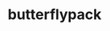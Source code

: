 ---
title: "butterflypack"
layout: cache
categories: [package, develop-2023-10-08]
meta: {"versions": ["2.2.2"], "compilers": ["cce@=15.0.1", "gcc@=11.4.0", "gcc@=9.4.0", "oneapi@=2023.2.1"], "oss": ["rhel8", "ubuntu20.04"], "platforms": ["linux"], "targets": ["aarch64", "ppc64le", "x86_64_v3", "zen4"], "stacks": ["e4s", "e4s-arm", "e4s-cray-rhel", "e4s-oneapi", "e4s-power", "e4s-rocm-external", "root"], "num_specs": 5, "num_specs_by_stack": {"e4s-cray-rhel": 1, "root": 5, "e4s-arm": 1, "e4s-power": 1, "e4s-rocm-external": 1, "e4s": 1, "e4s-oneapi": 1}}
spec_details: [{"hash": "c445k23i36yw37dlncvn2jsruhsvoiqy", "compiler": "cce@=15.0.1", "versions": ["2.2.2"], "os": "rhel8", "platform": "linux", "target": "zen4", "variants": ["build_system=cmake", "build_type=Release", "generator=make", "~ipo", "+openmp", "+shared"], "stacks": ["e4s-cray-rhel", "root"], "size": "-", "tarball": "https://binaries.spack.io/develop-2023-10-08/build_cache/linux-rhel8-zen4/cce-15.0.1/butterflypack-2.2.2/linux-rhel8-zen4-cce-15.0.1-butterflypack-2.2.2-c445k23i36yw37dlncvn2jsruhsvoiqy.spack"}, {"hash": "vc7p2b4iqwf5ijjkyipm44rl5s2q6t2x", "compiler": "gcc@=11.4.0", "versions": ["2.2.2"], "os": "ubuntu20.04", "platform": "linux", "target": "aarch64", "variants": ["build_system=cmake", "build_type=Release", "generator=make", "~ipo", "+openmp", "+shared"], "stacks": ["e4s-arm", "root"], "size": "-", "tarball": "https://binaries.spack.io/develop-2023-10-08/build_cache/linux-ubuntu20.04-aarch64/gcc-11.4.0/butterflypack-2.2.2/linux-ubuntu20.04-aarch64-gcc-11.4.0-butterflypack-2.2.2-vc7p2b4iqwf5ijjkyipm44rl5s2q6t2x.spack"}, {"hash": "n4s2oxy3pcr7argt5tl2tiyc5p2nzxxt", "compiler": "gcc@=9.4.0", "versions": ["2.2.2"], "os": "ubuntu20.04", "platform": "linux", "target": "ppc64le", "variants": ["build_system=cmake", "build_type=Release", "generator=make", "~ipo", "+openmp", "+shared"], "stacks": ["root", "e4s-power"], "size": "-", "tarball": "https://binaries.spack.io/develop-2023-10-08/build_cache/linux-ubuntu20.04-ppc64le/gcc-9.4.0/butterflypack-2.2.2/linux-ubuntu20.04-ppc64le-gcc-9.4.0-butterflypack-2.2.2-n4s2oxy3pcr7argt5tl2tiyc5p2nzxxt.spack"}, {"hash": "gjtibuhhyepm3lezsdiic6gulwiu7iwp", "compiler": "gcc@=11.4.0", "versions": ["2.2.2"], "os": "ubuntu20.04", "platform": "linux", "target": "x86_64_v3", "variants": ["build_system=cmake", "build_type=Release", "generator=make", "~ipo", "+openmp", "+shared"], "stacks": ["e4s-rocm-external", "root", "e4s"], "size": "-", "tarball": "https://binaries.spack.io/develop-2023-10-08/build_cache/linux-ubuntu20.04-x86_64_v3/gcc-11.4.0/butterflypack-2.2.2/linux-ubuntu20.04-x86_64_v3-gcc-11.4.0-butterflypack-2.2.2-gjtibuhhyepm3lezsdiic6gulwiu7iwp.spack"}, {"hash": "ubu42iln7b5du4ay2xvfooizxrgcrfyh", "compiler": "oneapi@=2023.2.1", "versions": ["2.2.2"], "os": "ubuntu20.04", "platform": "linux", "target": "x86_64_v3", "variants": ["build_system=cmake", "build_type=Release", "generator=make", "~ipo", "+openmp", "+shared"], "stacks": ["root", "e4s-oneapi"], "size": "-", "tarball": "https://binaries.spack.io/develop-2023-10-08/build_cache/linux-ubuntu20.04-x86_64_v3/oneapi-2023.2.1/butterflypack-2.2.2/linux-ubuntu20.04-x86_64_v3-oneapi-2023.2.1-butterflypack-2.2.2-ubu42iln7b5du4ay2xvfooizxrgcrfyh.spack"}]
---